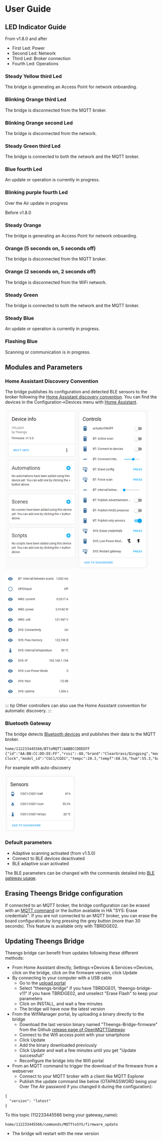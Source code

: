 # User Guide

## LED Indicator Guide

From v1.8.0 and after
* First Led: Power
* Second Led: Network
* Third Led: Broker connection
* Fourth Led: Operations

### Steady Yellow third Led
The bridge is generating an Access Point for network onboarding.

### Blinking Orange third Led
The bridge is disconnected from the MQTT broker.

### Blinking Orange second Led
The bridge is disconnected from the network.

### Steady Green third Led
The bridge is connected to both the network and the MQTT broker.

### Blue fourth Led
An update or operation is currently in progress.

### Blinking purple fourth Led
Over the Air update in progress

Before v1.8.0
### Steady Orange
The bridge is generating an Access Point for network onboarding.

### Orange (5 seconds on, 5 seconds off)
The bridge is disconnected from the MQTT broker.

### Orange (2 seconds on, 2 seconds off)
The bridge is disconnected from the WiFi network.

### Steady Green
The bridge is connected to both the network and the MQTT broker.

### Steady Blue
An update or operation is currently in progress.

### Flashing Blue
Scanning or communication is in progress.

## Modules and Parameters

### Home Assistant Discovery Convention
The bridge publishes its configuration and detected BLE sensors to the broker following the [Home Assistant discovery convention](https://www.home-assistant.io/integrations/mqtt/#mqtt-discovery). You can find the devices in the Configuration->Devices menu with [Home Assistant](https://docs.openmqttgateway.com/integrate/home_assistant.html).

<p align="left">
  <img src="./../img/Theengs-Plug-Settings-HomeAssistant.png">
</p>

<p align="left">
  <img src="./../img/Theengs-Plug-Settings-HomeAssistant-2.png">
</p>

::: tip
Other controllers can also use the Home Assistant convention for automatic discovery.
:::

### Bluetooth Gateway
The bridge detects [Bluetooth devices](https://docs.openmqttgateway.com/prerequisites/devices.html#for-ble-devices) and publishes their data to the MQTT broker.
```
home/112233445566/BTtoMQTT/AABBCCDDEEFF
{"id":"AA:BB:CC:DD:EE:FF","rssi":-88,"brand":"ClearGrass/Qingping","model":"Alarm Clock","model_id":"CGC1/CGD1","tempc":20.3,"tempf":68.54,"hum":55.3,"batt":41}
```
For example with auto-discovery
<p align="left">
  <img src="./../img/Theengs-Plug-Settings-HomeAssistant-3.png">
</p>

### Default parameters
* Adaptive scanning activated (from v1.5.0)
* Connect to BLE devices deactivated
* BLE adaptive scan activated

The BLE parameters can be changed with the commands detailed into [BLE gateway usage](https://docs.openmqttgateway.com/use/ble.html).

## Erasing Theengs Bridge configuration
If connected to an MQTT broker, the bridge configuration can be erased with an [MQTT command](https://docs.openmqttgateway.com/use/gateway.html#erase-the-esp-settings) or the button available in HA "SYS: Erase credentials".
If you are not connected to an MQTT broker, you can erase the board configuration by long pressing the grey button (more than 30 seconds). This feature is available only with TBRIDGE02.

## Updating Theengs Bridge
Theengs bridge can benefit from updates following these different methods:
* From Home Assistant directly, Settings->Devices & Services->Devices, click on the bridge, click on the firmware version, click Update
* By connecting to your computer with a USB cable
  * Go to the [upload portal](https://docs.openmqttgateway.com/upload/web-install.html)
  * Select "theengs-bridge" if you have TBRIDGE01, 'theengs-bridge-v11" if you have TBRIDGE02, and unselect "Erase Flash" to keep your parameters
  * Click on INSTALL, and wait a few minutes
  * The bridge will have now the latest version
* From the WifiManager portal, by uploading a binary directly to the bridge
  * Download the last version binary named "Theengs-Bridge-firmware" from the Github [release page of OpenMQTTGateway](https://github.com/1technophile/OpenMQTTGateway/releases)
  * Connect to the Wifi access point with your smartphone
  * Click Update
  * Add the binary downloaded previously
  * Click Update and wait a few minutes until you get "Update successfull"
  * Reconfigure the bridge into the Wifi portal
* From an MQTT command to trigger the download of the firmware from a webserver
  * Connect to your MQTT broker with a client like MQTT Explorer
  * Publish the update command like below (OTAPASSWORD being your Over The Air password if you changed it during the configuration):

```
{
  "version": "latest"
}
```
To this topic (112233445566 being your gateway_name):
```
home/112233445566/commands/MQTTtoSYS/firmware_update
```
  * The bridge will restart with the new version
